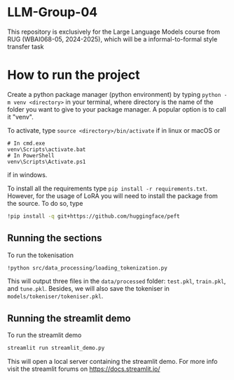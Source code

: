 # LLM-Group-04
This repository is exclusively for the Large Language Models course from RUG (WBAI068-05, 2024-2025), which will be a informal-to-formal style transfer task

# How to run the project
Create a python package manager (python environment) by typing 
`python -m venv <directory>`
in your terminal, where directory is the name of the folder you want to give to your package manager. A popular option is to call it "venv".

To activate, type 
`source <directory>/bin/activate`
if in linux or macOS or 
```shell
# In cmd.exe
venv\Scripts\activate.bat
# In PowerShell
venv\Scripts\Activate.ps1
```
if in windows.

To install all the requirements type 
`pip install -r requirements.txt`.
However, for the usage of LoRA you will need to install the package from the source. To do so, type
```bash
!pip install -q git+https://github.com/huggingface/peft
```

## Running the sections

To run the tokenisation
```bash
!python src/data_processing/loading_tokenization.py
```
This will output three files in the `data/processed` folder: 
`test.pkl`, `train.pkl`, and `tune.pkl`.
Besides, we will also save the tokeniser in `models/tokeniser/tokeniser.pkl`.

## Running the streamlit demo

To run the streamlit demo
```bash
streamlit run streamlit_demo.py
```
This will open a local server containing the streamlit demo. For more info visit the streamlit forums on https://docs.streamlit.io/
